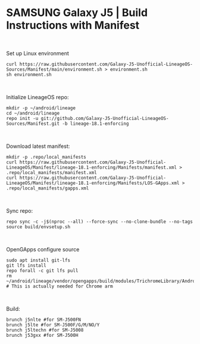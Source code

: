 # SAMSUNG Galaxy J5 | Build Instructions with Manifest
<br/>

Set up Linux environment
```
curl https://raw.githubusercontent.com/Galaxy-J5-Unofficial-LineageOS-Sources/Manifest/main/environment.sh > environment.sh
sh environment.sh
```
<br/>

Initialize LineageOS repo:
```
mkdir -p ~/android/lineage
cd ~/android/lineage
repo init -u git://github.com/Galaxy-J5-Unofficial-LineageOS-Sources/Manifest.git -b lineage-18.1-enforcing
```
<br/>

Download latest manifest:
```
mkdir -p .repo/local_manifests
curl https://raw.githubusercontent.com/Galaxy-J5-Unofficial-LineageOS/Manifest/lineage-18.1-enforcing/Manifests/manifest.xml > .repo/local_manifests/manifest.xml
curl https://raw.githubusercontent.com/Galaxy-J5-Unofficial-LineageOS/Manifest/lineage-18.1-enforcing/Manifests/LOS-GApps.xml > .repo/local_manifests/gapps.xml
```
<br/>

Sync repo:
```
repo sync -c -j$(nproc --all) --force-sync --no-clone-bundle --no-tags
source build/envsetup.sh
```
<br/>

OpenGApps configure source
```
sudo apt install git-lfs
git lfs install
repo forall -c git lfs pull
rm ~/android/lineage/vendor/opengapps/build/modules/TrichromeLibrary/Android.mk # This is actually needed for Chrome arm
```
<br/>

Build:
```
brunch j5nlte #for SM-J500FN
brunch j5lte #for SM-J500F/G/M/NO/Y
brunch j5ltechn #for SM-J5008
brunch j53gxx #for SM-J500H
```

<br/>
